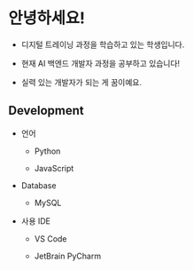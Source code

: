 # 안녕하세요!

- 디지털 트레이닝 과정을 학습하고 있는 학생입니다.

- 현재 AI 백엔드 개발자 과정을 공부하고 있습니다!

- 실력 있는 개발자가 되는 게 꿈이예요.

## Development

- 언어

    - Python

    - JavaScript

- Database

    - MySQL

- 사용 IDE

    - VS Code

    - JetBrain PyCharm


